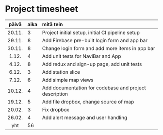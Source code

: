 # Project timesheet

| päivä  | aika | mitä tein                                              |
|:------:|:-----|:-------------------------------------------------------|
| 20.11. | 3    | Project initial setup, initial CI pipeline setup       |
| 29.11. | 8    | Add Firebase pre-built login form and app bar          |
| 30.11. | 8    | Change login form and add more items in app bar        |
| 1.12.  | 4    | Add unit tests for NaviBar and App                     |
| 4.12.  | 8    | Add redux and sign-up page, add unit tests             |
| 6.12.  | 3    | Add station slice                                      |
| 7.12.  | 6    | Add simple map views                                   |
| 10.12. | 4    | Add documentation for codebase and project description |
| 19.12. | 5    | Add file dropbox, change source of map                 |
| 20.02. | 3    | Fix dropbox                                            |
| 26.02. | 4    | Add alert message and user handling                    |
|  yht   | 56   |                                                        |
